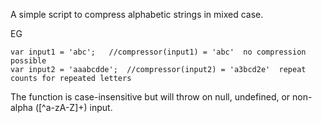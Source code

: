 A simple script to compress alphabetic strings in mixed case.

EG
```
var input1 = 'abc';   //compressor(input1) = 'abc'  no compression possible
var input2 = 'aaabcdde';  //compressor(input2) = 'a3bcd2e'  repeat counts for repeated letters
```

The function is case-insensitive but will throw on null, undefined, or non-alpha ([^a-zA-Z]+) input.
